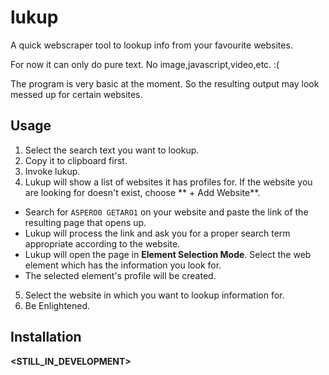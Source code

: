 # lukup
A quick webscraper tool to lookup info from your favourite websites.

For now it can only do pure text. No image,javascript,video,etc. :(

<!--It uses JSON files as configurations so it can already scrape from websites given the correct json.-->

The program is very basic at the moment. So the resulting output may look messed up for certain websites.

## Usage

1. Select the search text you want to lookup.
2. Copy it to clipboard first.
3. Invoke lukup.
4. Lukup will show a list of websites it has profiles for.
   If the website you are looking for doesn't exist, choose ** + Add Website**.
  - Search for `ASPERO0 GETARO1` on your website and paste the link of the resulting page that opens up.
  - Lukup will process the link and ask you for a proper search term appropriate according to the website.
  - Lukup will open the page in **Element Selection Mode**. Select the web element which has the information you look for.
  - The selected element's profile will be created.
5. Select the website in which you want to lookup information for.
6. Be Enlightened.

## Installation

**<STILL_IN_DEVELOPMENT>**

